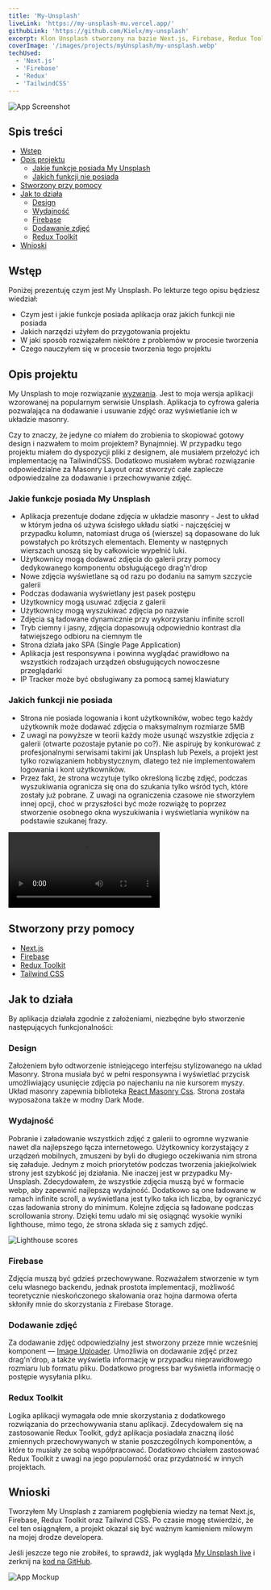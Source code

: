 ```yaml
---
title: 'My-Unsplash'
liveLink: 'https://my-unsplash-mu.vercel.app/'
githubLink: 'https://github.com/Kielx/my-unsplash'
excerpt: Klon Unsplash stworzony na bazie Next.js, Firebase, Redux Toolkit oraz Tailwind CSS.
coverImage: '/images/projects/myUnsplash/my-unsplash.webp'
techUsed:
  - 'Next.js'
  - 'Firebase'
  - 'Redux'
  - 'TailwindCSS'
---
```


![App Screenshot](/images/projects/myUnsplash/my-unsplash.webp#postMiniImage 'Screenshot of app')

## Spis treści

- [Wstęp](#wstęp)
- [Opis projektu](#opis-projektu)
  - [Jakie funkcje posiada My Unsplash](#jakie-funkcje-posiada-my-unsplash)
  - [Jakich funkcji nie posiada](#jakich-funkcji-nie-posiada)
- [Stworzony przy pomocy](#stworzony-przy-pomocy)
- [Jak to działa](#jak-to-działa)
  - [Design](#design)
  - [Wydajność](#wydajność)
  - [Firebase](#firebase)
  - [Dodawanie zdjęć](#dodawanie-zdjęć)
  - [Redux Toolkit](#redux-toolkit)
- [Wnioski](#wnioski)

## Wstęp

Poniżej prezentuję czym jest My Unsplash. Po lekturze tego opisu będziesz wiedział:

- Czym jest i jakie funkcje posiada aplikacja oraz jakich funkcji nie posiada
- Jakich narzędzi użyłem do przygotowania projektu
- W jaki sposób rozwiązałem niektóre z problemów w procesie tworzenia
- Czego nauczyłem się w procesie tworzenia tego projektu

## Opis projektu

My Unsplash to moje rozwiązanie [wyzwania](https://devchallenges.io/challenges/rYyhwJAxMfES5jNQ9YsP). Jest to moja wersja aplikacji wzorowanej na popularnym serwisie Unsplash. Aplikacja to cyfrowa galeria pozwalająca na dodawanie i usuwanie zdjęć oraz wyświetlanie ich w układzie masonry.

Czy to znaczy, że jedyne co miałem do zrobienia to skopiować gotowy design i nazwałem to moim projektem? Bynajmniej. W przypadku tego projektu miałem do dyspozycji pliki z designem, ale musiałem przełożyć ich implementację na TailwindCSS. Dodatkowo musiałem wybrać rozwiązanie odpowiedzialne za Masonry Layout oraz stworzyć całe zaplecze odpowiedzalne za dodawanie i przechowywanie zdjęć.

### Jakie funkcje posiada My Unsplash

- Aplikacja prezentuje dodane zdjęcia w układzie masonry - Jest to układ w którym jedna oś używa ścisłego układu siatki - najczęściej w przypadku kolumn, natomiast druga oś (wiersze) są dopasowane do luk powstałych po krótszych elementach. Elementy w następnych wierszach unoszą się by całkowicie wypełnić luki.
- Użytkownicy mogą dodawać zdjęcia do galerii przy pomocy dedykowanego komponentu obsługującego drag'n'drop
- Nowe zdjęcia wyświetlane są od razu po dodaniu na samym szczycie galerii
- Podczas dodawania wyświetlany jest pasek postępu
- Użytkownicy mogą usuwać zdjęcia z galerii
- Użytkownicy mogą wyszukiwać zdjęcia po nazwie
- Zdjęcia są ładowane dynamicznie przy wykorzystaniu infinite scroll
- Tryb ciemny i jasny, zdjęcia dopasowują odpowiednio kontrast dla łatwiejszego odbioru na ciemnym tle
- Strona działa jako SPA (Single Page Application)
- Aplikacja jest responsywna i powinna wyglądać prawidłowo na wszystkich rodzajach urządzeń obsługujących nowoczesne przeglądarki
- IP Tracker może być obsługiwany za pomocą samej klawiatury

### Jakich funkcji nie posiada

- Strona nie posiada logowania i kont użytkowników, wobec tego każdy użytkownik może dodawać zdjęcia o maksymalnym rozmiarze 5MB
- Z uwagi na powyższe w teorii każdy może usunąć wszystkie zdjęcia z galerii (otwarte pozostaje pytanie po co?). Nie aspiruję by konkurować z profesjonalnymi serwisami takimi jak Unsplash lub Pexels, a projekt jest tylko rozwiązaniem hobbystycznym, dlatego też nie implementowałem logowania i kont użytkowników.
- Przez fakt, że strona wczytuje tylko określoną liczbę zdjęć, podczas wyszukiwania ogranicza się ona do szukania tylko wśród tych, które zostały już pobrane. Z uwagi na ograniczenia czasowe nie stworzyłem innej opcji, choć w przyszłości być może rozwiążę to poprzez stworzenie osobnego okna wyszukiwania i wyświetlania wyników na podstawie szukanej frazy.

![Film przedstawiający działanie aplikacji](/images/projects/myUnsplash/myUnsplash.mp4#postVideo)

## Stworzony przy pomocy

- [Next.js](https://nextjs.org/)
- [Firebase](https://firebase.google.com/)
- [Redux Toolkit](https://redux-toolkit.js.org/)
- [Tailwind CSS](https://tailwindcss.com/)

## Jak to działa

By aplikacja działała zgodnie z założeniami, niezbędne było stworzenie następujących funkcjonalności:

### Design

Założeniem było odtworzenie istniejącego interfejsu stylizowanego na układ Masonry. Strona musiała być w pełni responsywna i wyświetlać przycisk umożliwiający usunięcie zdjęcia po najechaniu na nie kursorem myszy. Układ masonry zapewnia biblioteka [React Masonry Css](https://www.npmjs.com/package/react-masonry-css). Strona została wyposażona także w modny Dark Mode.

### Wydajność

Pobranie i załadowanie wszystkich zdjęć z galerii to ogromne wyzwanie nawet dla najlepszego łącza internetowego. Użytkownicy korzystający z urządzeń mobilnych, zmuszeni by byli do długiego oczekiwania nim strona się załaduje. Jednym z moich priorytetów podczas tworzenia jakiejkolwiek strony jest szybkość jej działania. Nie inaczej jest w przypadku My-Unsplash. Zdecydowałem, że wszystkie zdjęcia muszą być w formacie webp, aby zapewnić najlepszą wydajność. Dodatkowo są one ładowane w ramach infinite scroll, a wyświetlana jest tylko taka ich liczba, by ograniczyć czas ładowania strony do minimum. Kolejne zdjęcia są ładowane podczas scrollowania strony. Dzięki temu udało mi się osiągnąć wysokie wyniki lighthouse, mimo tego, że strona składa się z samych zdjęć.

![Lighthouse scores](/images/projects/myUnsplash/my-unsplash-scores.webp#postMiniImage)

### Firebase

Zdjęcia muszą być gdzieś przechowywane. Rozważałem stworzenie w tym celu własnego backendu, jednak prostota implementacji, możliwość teoretycznie nieskończonego skalowania oraz hojna darmowa oferta skłoniły mnie do skorzystania z Firebase Storage.

### Dodawanie zdjęć

Za dodawanie zdjęć odpowiedzialny jest stworzony przeze mnie wcześniej komponent — [Image Uploader](https://github.com/Kielx/image-uploader). Umożliwia on dodawanie zdjęć przez drag'n'drop, a także wyświetla informację w przypadku nieprawidłowego rozmiaru lub formatu pliku. Dodatkowo progress bar wyświetla informację o postępie wysyłania pliku.

### Redux Toolkit

Logika aplikacji wymagała ode mnie skorzystania z dodatkowego rozwiązania do przechowywania stanu aplikacji. Zdecydowałem się na zastosowanie Redux Toolkit, gdyż aplikacja posiadała znaczną ilość zmiennych przechowywanych w stanie poszczególnych komponentów, a które to musiały ze sobą współpracować. Dodatkowo chciałem zastosować Redux Toolkit z uwagi na jego popularność oraz przydatność w innych projektach.

## Wnioski

Tworzyłem My Unsplash z zamiarem pogłębienia wiedzy na temat Next.js, Firebase, Redux Toolkit oraz Tailwind CSS. Po czasie mogę stwierdzić, że cel ten osiągnąłem, a projekt okazał się być ważnym kamieniem milowym na mojej drodze developera.

Jeśli jeszcze tego nie zrobiłeś, to sprawdź, jak wygląda [My Unsplash live](https://my-unsplash-mu.vercel.app/) i zerknij na [kod na GitHub](https://github.com/Kielx/my-unsplash).

![App Mockup](/images/projects/myUnsplash/my-unsplash2.webp#postMiniImage 'App Mockup')
